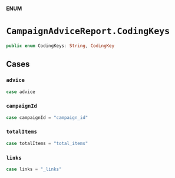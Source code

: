 **ENUM**

# `CampaignAdviceReport.CodingKeys`

```swift
public enum CodingKeys: String, CodingKey
```

## Cases
### `advice`

```swift
case advice
```

### `campaignId`

```swift
case campaignId = "campaign_id"
```

### `totalItems`

```swift
case totalItems = "total_items"
```

### `links`

```swift
case links = "_links"
```
